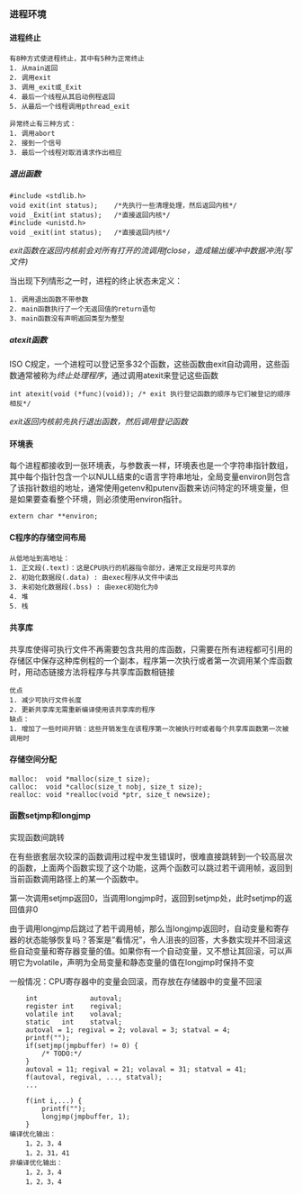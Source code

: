 
### 进程环境

#### **进程终止**
```
有8种方式使进程终止，其中有5种为正常终止
1. 从main返回
2. 调用exit
3. 调用_exit或_Exit
4. 最后一个线程从其启动例程返回
5. 从最后一个线程调用pthread_exit

异常终止有三种方式：
1. 调用abort
2. 接到一个信号
3. 最后一个线程对取消请求作出相应
```

##### **退出函数**
```
#include <stdlib.h>
void exit(int status);    /*先执行一些清理处理，然后返回内核*/
void _Exit(int status);   /*直接返回内核*/
#include <unistd.h>
void _exit(int status);   /*直接返回内核*/
```
*exit函数在返回内核前会对所有打开的流调用fclose，造成输出缓冲中数据冲洗(写文件)*

当出现下列情形之一时，进程的终止状态未定义：
```
1. 调用退出函数不带参数
2. main函数执行了一个无返回值的return语句
3. main函数没有声明返回类型为整型
```
##### **atexit函数**
ISO C规定，一个进程可以登记至多32个函数，这些函数由exit自动调用，这些函数通常被称为*终止处理程序*，通过调用atexit来登记这些函数
```
int atexit(void (*func)(void)); /* exit 执行登记函数的顺序与它们被登记的顺序相反*/
```
*exit返回内核前先执行退出函数，然后调用登记函数*

#### **环境表**
每个进程都接收到一张环境表，与参数表一样，环境表也是一个字符串指针数组，其中每个指针包含一个以NULL结束的c语言字符串地址，全局变量environ则包含了该指针数组的地址，通常使用getenv和putenv函数来访问特定的环境变量，但是如果要查看整个环境，则必须使用environ指针。
```
extern char **environ;
```
#### **C程序的存储空间布局**
```
从低地址到高地址：
1. 正文段(.text)：这是CPU执行的机器指令部分，通常正文段是可共享的
2. 初始化数据段(.data) : 由exec程序从文件中读出
3. 未初始化数据段(.bss) : 由exec初始化为0
4. 堆
5. 栈
```
#### **共享库**
共享库使得可执行文件不再需要包含共用的库函数，只需要在所有进程都可引用的存储区中保存这种库例程的一个副本，程序第一次执行或者第一次调用某个库函数时，用动态链接方法将程序与共享库函数相链接

```
优点
1. 减少可执行文件长度
2. 更新共享库无需重新编译使用该共享库的程序
缺点：
1. 增加了一些时间开销：这些开销发生在该程序第一次被执行时或者每个共享库函数第一次被调用时
```
#### **存储空间分配**
```
malloc:  void *malloc(size_t size);
calloc:  void *calloc(size_t nobj, size_t size);
realloc: void *realloc(void *ptr, size_t newsize);
```
#### **函数setjmp和longjmp**
实现函数间跳转

在有些嵌套层次较深的函数调用过程中发生错误时，很难直接跳转到一个较高层次的函数，上面两个函数实现了这个功能，这两个函数可以跳过若干调用帧，返回到当前函数调用路径上的某一个函数中。

第一次调用setjmp返回0，当调用longjmp时，返回到setjmp处，此时setjmp的返回值非0

由于调用longjmp后跳过了若干调用帧，那么当longjmp返回时，自动变量和寄存器的状态能够恢复吗？答案是”看情况”，令人沮丧的回答，大多数实现并不回滚这些自动变量和寄存器变量的值。如果你有一个自动变量，又不想让其回滚，可以声明它为volatile，声明为全局变量和静态变量的值在longjmp时保持不变

一般情况：CPU寄存器中的变量会回滚，而存放在存储器中的变量不回滚
```
    int             autoval;
    register int    regival;
    volatile int    volaval;
    static   int    statval;
    autoval = 1; regival = 2; volaval = 3; statval = 4;
    printf("");
    if(setjmp(jmpbuffer) != 0) {
        /* TODO:*/
    }
    autoval = 11; regival = 21; volaval = 31; statval = 41;
    f(autoval, regival, ..., statval);
    ...

    f(int i,...) {
        printf("");
        longjmp(jmpbuffer, 1);
    }
编译优化输出：
    1，2，3，4
    1，2，31，41
非编译优化输出：
    1，2，3，4
    1，2，3，4
    
```





























